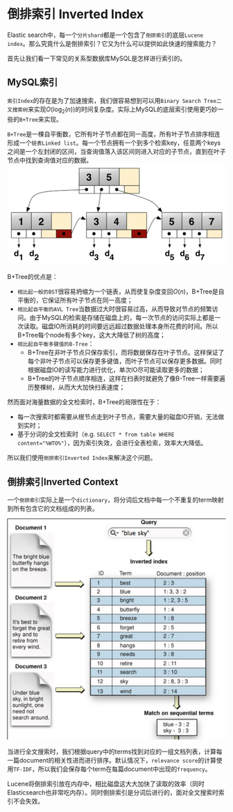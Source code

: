 # 倒排索引 Inverted Index
Elastic search中，每一个`分片shard`都是一个包含了`倒排索引`的底层`Lucene index`。那么究竟什么是倒排索引？它又为什么可以提供如此快速的搜索能力？

首先让我们看一下常见的关系型数据库MySQL是怎样进行索引的。

## MySQL索引
`索引Index`的存在是为了加速搜索，我们很容易想到可以用`Binary Search Tree二叉搜索树`来实现$O(\log_2(n))$的时间复杂度。实际上MySQL的底层索引使用更巧妙一些的`B+Tree`来实现。

`B+Tree`是一棵自平衡数，它所有叶子节点都在同一高度，所有叶子节点排序相连形成一个`链表Linked list`。每一个节点拥有一个到多个检索key，任意两个keys之间是一个左封闭的区间，当查询值落入该区间则进入对应的子节点，直到在叶子节点中找到查询值对应的数据。
![bplustree](/figures/bplustree.png)

B+Tree的优点是：
- `相比起一般的BST`很容易坍缩为一个链表，从而使复杂度变回$O(n)$，B+Tree是自平衡的，它保证所有叶子节点在同一高度；
- `相比起自平衡的AVL Tree`当数据过大时很容易过高，从而导致对节点的频繁访问。由于MySQL的检索是存储在磁盘上的，每一次节点的访问实际上都是一次读取。磁盘IO所消耗的时间要远远超过数据处理本身所花费的时间。所以B+Tree每个node有多个key，这大大降低了树的高度；
- `相比起自平衡多键值的B-Tree`：
  - B+Tree在非叶子节点只保存索引，而将数据保存在叶子节点。这样保证了每个非叶子节点可以保存更多键值，而叶子节点可以保存更多数据。同时根据磁盘IO的读写能力进行优化，单次IO尽可能读取更多的数据；
  - B+Tree的叶子节点顺序相连，这样在扫表时就避免了像B-Tree一样需要遍历整棵树，从而大大加快扫表速度；

然而面对海量数据的全文检索时，B+Tree的局限性在于：
- 每一次搜索时都需要从根节点走到叶子节点，需要大量的磁盘IO开销，无法做到实时；
- 基于分词的全文检索时（e.g. `SELECT * from table WHERE content="%WTO%"`），因为索引失效，会进行全表检索，效率大大降低。

所以我们使用`倒排索引Inverted Index`来解决这个问题。

## 倒排索引Inverted Context

一个`倒排索引`实际上是一个`dictionary`，将分词后文档中每一个不重复的term映射到所有包含它的文档组成的列表。

![inverted_index](/figures/inverted_index.png)

当进行全文搜索时，我们根据query中的terms找到对应的一组文档列表，计算每一篇document的相关性进而进行排序。默认情况下，`relevance score`的计算使用`TF-IDF`，所以我们会保存每个term在每篇document中出现的`frequency`。

Lucene将倒排索引放在内存中，相比磁盘这大大加快了读取的效率（同时Elasticsearch也非常吃内存）。同时倒排索引是分词后进行的，面对全文搜索时索引不会失效。